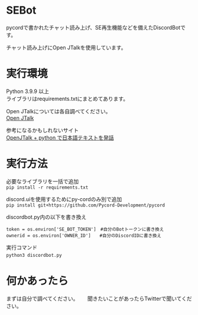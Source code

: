 # SEBot
pycordで書かれたチャット読み上げ、SE再生機能などを備えたDiscordBotです。  

チャット読み上げにOpen JTalkを使用しています。  

# 実行環境  
Python 3.9.9 以上  
ライブラリはrequirements.txtにまとめてあります。  

Open JTalkについては各自調べてください。  
[Open JTalk](http://open-jtalk.sourceforge.net/)  

参考になるかもしれないサイト  
[OpenJTalk + python で日本語テキストを発話](https://qiita.com/kkoba84/items/b828229c374a249965a9)  

# 実行方法  
必要なライブラリを一括で追加  
```pip install -r requirements.txt```  

discord.uiを使用するためにpy-cordのみ別で追加  
```pip install git+https://github.com/Pycord-Development/pycord```  

discordbot.py内の以下を書き換え
```
token = os.environ['SE_BOT_TOKEN']　#自分のBotトークンに書き換え
ownerid = os.environ['OWNER_ID']　　#自分のDiscordIDに書き換え
```

実行コマンド  
```python3 discordbot.py```　　

# 何かあったら　　
まずは自分で調べてください。　　
聞きたいことがあったらTwitterで聞いてください。
